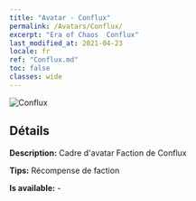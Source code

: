 ```yaml
---
title: "Avatar - Conflux"
permalink: /Avatars/Conflux/
excerpt: "Era of Chaos  Conflux"
last_modified_at: 2021-04-23
locale: fr
ref: "Conflux.md"
toc: false
classes: wide
---
```

 ![Conflux](/images/a/avatarFrame_44.png)

## Détails

 **Description:** Cadre d'avatar Faction de Conflux 

 **Tips:** Récompense de faction 

 **Is available:**  - 


